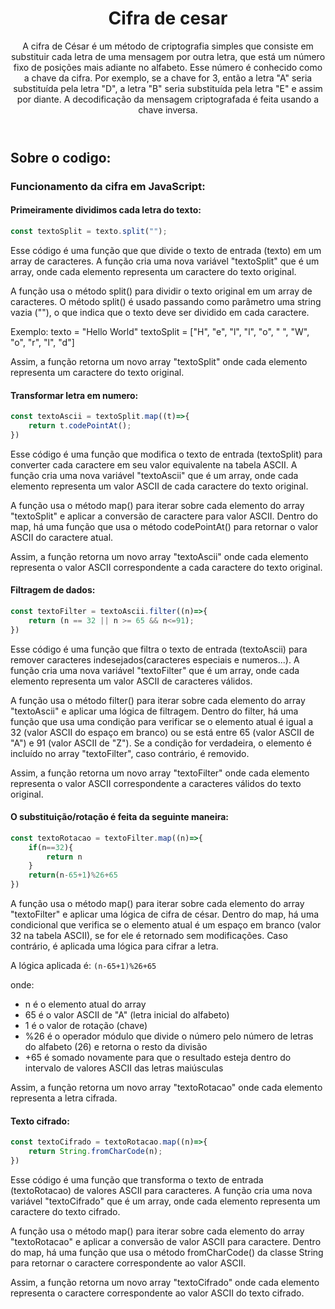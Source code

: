 
<header>
<h1>Cifra de cesar</h1>
<p>A cifra de César é um método de criptografia simples que consiste em substituir cada letra de uma mensagem por outra letra, que está um número fixo de posições mais adiante no alfabeto. Esse número é conhecido como a chave da cifra. Por exemplo, se a chave for 3, então a letra "A" seria substituída pela letra "D", a letra "B" seria substituída pela letra "E" e assim por diante. A decodificação da mensagem criptografada é feita usando a chave inversa.</p>
</header>
<h2>Sobre o codigo:</h2>      
<h3>Funcionamento da cifra em JavaScript:</h3>

<h4>Primeiramente dividimos cada letra do texto:</h4>

```js
const textoSplit = texto.split("");
```

<p>Esse código é uma função que que divide o texto de entrada (texto) em um array de caracteres. A função cria uma nova variável "textoSplit" que é um array, onde cada elemento representa um caractere do texto original.

A função usa o método split() para dividir o texto original em um array de caracteres. O método split() é usado passando como parâmetro uma string vazia (""), o que indica que o texto deve ser dividido em cada caractere.

Exemplo:
texto = "Hello World"
textoSplit = ["H", "e", "l", "l", "o", " ", "W", "o", "r", "l", "d"]

Assim, a função retorna um novo array "textoSplit" onde cada elemento representa um caractere do texto original.</p>
<h4>Transformar letra em numero:</h4>

```js
const textoAscii = textoSplit.map((t)=>{ 
    return t.codePointAt();
})
```

<p>Esse código é uma função que modifica o texto de entrada (textoSplit) para converter cada caractere em seu valor equivalente na tabela ASCII. A função cria uma nova variável "textoAscii" que é um array, onde cada elemento representa um valor ASCII de cada caractere do texto original.

A função usa o método map() para iterar sobre cada elemento do array "textoSplit" e aplicar a conversão de caractere para valor ASCII. Dentro do map, há uma função que usa o método codePointAt() para retornar o valor ASCII do caractere atual.

Assim, a função retorna um novo array "textoAscii" onde cada elemento representa o valor ASCII correspondente a cada caractere do texto original.</p>
<h4>Filtragem de dados:</h4>

```js
const textoFilter = textoAscii.filter((n)=>{
    return (n == 32 || n >= 65 && n<=91);
})
```

<p>Esse código é uma função que filtra o texto de entrada (textoAscii) para remover caracteres indesejados(caracteres especiais e numeros...). A função cria uma nova variável "textoFilter" que é um array, onde cada elemento representa um valor ASCII de caracteres válidos.

A função usa o método filter() para iterar sobre cada elemento do array "textoAscii" e aplicar uma lógica de filtragem. Dentro do filter, há uma função que usa uma condição para verificar se o elemento atual é igual a 32 (valor ASCII do espaço em branco) ou se está entre 65 (valor ASCII de "A") e 91 (valor ASCII de "Z"). Se a condição for verdadeira, o elemento é incluído no array "textoFilter", caso contrário, é removido.

Assim, a função retorna um novo array "textoFilter" onde cada elemento representa o valor ASCII correspondente a caracteres válidos do texto original.</p>

<h4>O substituição/rotação é feita da seguinte maneira:</h4>

```js
const textoRotacao = textoFilter.map((n)=>{
    if(n==32){
        return n
    }
    return(n-65+1)%26+65
})
```
<p>A função usa o método map() para iterar sobre cada elemento do array "textoFilter" e aplicar uma lógica de cifra de césar. Dentro do map, há uma condicional que verifica se o elemento atual é um espaço em branco (valor 32 na tabela ASCII), se for ele é retornado sem modificações. Caso contrário, é aplicada uma lógica para cifrar a letra.</p>

A lógica aplicada é: ``(n-65+1)%26+65``

<p>onde:</p>
<ul>
    <li>n é o elemento atual do array</li>
    <li>65 é o valor ASCII de "A" (letra inicial do alfabeto)</li>
    <li>1 é o valor de rotação (chave)</li>
    <li>%26 é o operador módulo que divide o número pelo número de letras do alfabeto (26) e retorna o resto da divisão</li>
    <li>+65 é somado novamente para que o resultado esteja dentro do intervalo de valores ASCII das letras maiúsculas</li>
</ul>
<p>Assim, a função retorna um novo array "textoRotacao" onde cada elemento representa a letra cifrada.</p>

<h4>Texto cifrado:</h4>

```js
const textoCifrado = textoRotacao.map((n)=>{
    return String.fromCharCode(n);
})
```
<p>Esse código é uma função que transforma o texto de entrada (textoRotacao) de valores ASCII para caracteres. A função cria uma nova variável "textoCifrado" que é um array, onde cada elemento representa um caractere do texto cifrado.

A função usa o método map() para iterar sobre cada elemento do array "textoRotacao" e aplicar a conversão de valor ASCII para caractere. Dentro do map, há uma função que usa o método fromCharCode() da classe String para retornar o caractere correspondente ao valor ASCII.

Assim, a função retorna um novo array "textoCifrado" onde cada elemento representa o caractere correspondente ao valor ASCII do texto cifrado.</p>